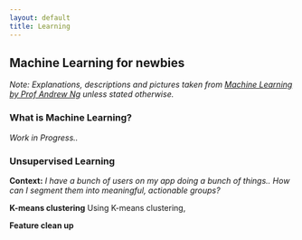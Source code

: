```yaml
---
layout: default
title: Learning
---
```

## Machine Learning for newbies
_Note: Explanations, descriptions and pictures taken from [Machine Learning by Prof Andrew Ng](https://www.coursera.org/learn/machine-learning)  unless stated otherwise._

### What is Machine Learning?

_Work in Progress.._

### Unsupervised Learning

**Context:** _I have a bunch of users on my app doing a bunch of things.. How can I segment them into meaningful, actionable groups?_

**K-means clustering**
Using K-means clustering,

**Feature clean up**

